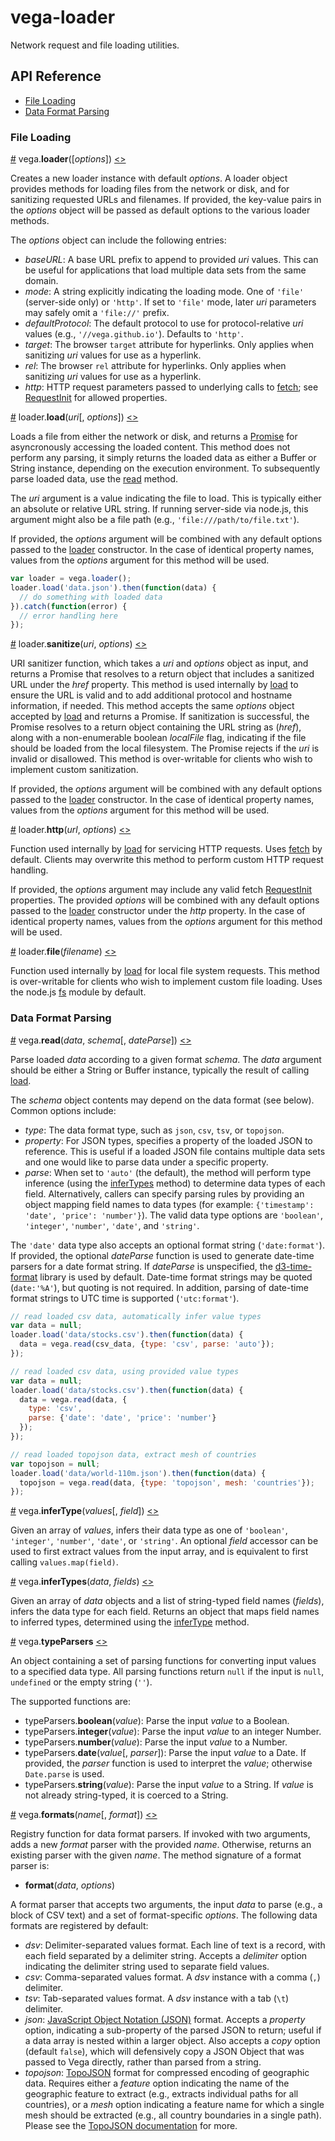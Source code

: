 # vega-loader

Network request and file loading utilities.

## API Reference

* [File Loading](#file-loading)
* [Data Format Parsing](#data-format-parsing)

### File Loading

<a name="loader" href="#loader">#</a>
vega.<b>loader</b>([<i>options</i>])
[<>](https://github.com/vega/vega/blob/master/packages/vega-loader/src/loader.js "Source")

Creates a new loader instance with default *options*. A loader object provides methods for loading files from the network or disk, and for sanitizing requested URLs and filenames. If provided, the key-value pairs in the *options* object will be passed as default options to the various loader methods.

The *options* object can include the following entries:

- *baseURL*: A base URL prefix to append to provided *uri* values. This can
be useful for applications that load multiple data sets from the same domain.
- *mode*: A string explicitly indicating the loading mode. One of `'file'` (server-side only) or `'http'`. If set to `'file'` mode, later *uri* parameters may safely omit a `'file://'` prefix.
- *defaultProtocol*: The default protocol to use for protocol-relative *uri* values (e.g., `'//vega.github.io'`). Defaults to `'http'`.
- *target*: The browser `target` attribute for hyperlinks. Only applies when sanitizing *uri* values for use as a hyperlink.
- *rel*: The browser `rel` attribute for hyperlinks. Only applies when sanitizing *uri* values for use as a hyperlink.
- *http*: HTTP request parameters passed to underlying calls to [fetch](https://developer.mozilla.org/en-US/docs/Web/API/Fetch_API); see [RequestInit](https://fetch.spec.whatwg.org/#requestinit) for allowed properties.

<a name="load" href="#load">#</a>
loader.<b>load</b>(<i>uri</i>[, <i>options</i>])
[<>](https://github.com/vega/vega/blob/master/packages/vega-loader/src/loader.js "Source")

Loads a file from either the network or disk, and returns a [Promise](https://developer.mozilla.org/en-US/docs/Web/JavaScript/Reference/Global_Objects/Promise) for asyncronously accessing the loaded content. This method does not perform any parsing, it simply returns the loaded data as either a Buffer or String instance, depending on the execution environment. To subsequently parse loaded data, use the [read](#read) method.

The *uri* argument is a value indicating the file to load. This is typically either an absolute or relative URL string. If running server-side via node.js, this argument might also be a file path (e.g., `'file:///path/to/file.txt'`).

If provided, the *options* argument will be combined with any default options passed to the [loader](#loader) constructor. In the case of identical property names, values from the *options* argument for this method will be used.

```js
var loader = vega.loader();
loader.load('data.json').then(function(data) {
  // do something with loaded data
}).catch(function(error) {
  // error handling here
});
```

<a name="load_sanitize" href="load_sanitize">#</a>
loader.<b>sanitize</b>(<i>uri</i>, <i>options</i>)
[<>](https://github.com/vega/vega/blob/master/packages/vega-loader/src/loader.js "Source")

URI sanitizer function, which takes a *uri* and *options* object as input, and returns a Promise that resolves to a return object that includes a sanitized URL under the *href* property. This method is used internally by [load](#load) to ensure the URL is valid and to add additional protocol and hostname information, if needed. This method accepts the same *options* object accepted by [load](#load) and returns a Promise. If sanitization is successful, the Promise resolves to a return object containing the URL string as (_href_), along with a non-enumerable boolean _localFile_ flag, indicating if the file should be loaded from the local filesystem. The Promise rejects if the *uri* is invalid or disallowed. This method is over-writable for clients who wish to implement custom sanitization.

If provided, the *options* argument will be combined with any default options passed to the [loader](#loader) constructor. In the case of identical property names, values from the *options* argument for this method will be used.

<a name="load_http" href="load_http">#</a>
loader.<b>http</b>(<i>url</i>, <i>options</i>)
[<>](https://github.com/vega/vega/blob/master/packages/vega-loader/src/loader.js "Source")

Function used internally by [load](#load) for servicing HTTP requests. Uses [fetch](https://developer.mozilla.org/en-US/docs/Web/API/Fetch_API) by default. Clients may overwrite this method to perform custom HTTP request handling.

If provided, the *options* argument may include any valid fetch [RequestInit](https://fetch.spec.whatwg.org/#requestinit) properties. The provided *options* will be combined with any default options passed to the [loader](#loader) constructor under the *http* property. In the case of identical property names, values from the *options* argument for this method will be used.

<a name="load_file" href="load_file">#</a>
loader.<b>file</b>(<i>filename</i>)
[<>](https://github.com/vega/vega/blob/master/packages/vega-loader/src/loader.js "Source")

Function used internally by [load](#load) for local file system requests. This method is over-writable for clients who wish to implement custom file loading. Uses the node.js [fs](https://nodejs.org/api/fs.html) module by default.

### Data Format Parsing

<a name="read" href="#read">#</a>
vega.<b>read</b>(<i>data</i>, <i>schema</i>[, <i>dateParse</i>])
[<>](https://github.com/vega/vega/blob/master/packages/vega-loader/src/read.js "Source")

Parse loaded *data* according to a given format *schema*. The *data* argument should be either a String or Buffer instance, typically the result of calling [load](#load).

The *schema* object contents may depend on the data format (see below). Common options include:

- *type*: The data format type, such as `json`, `csv`, `tsv`, or `topojson`.
- *property*: For JSON types, specifies a property of the loaded JSON to reference. This is useful if a loaded JSON file contains multiple data sets and one would like to parse data under a specific property.
- *parse*: When set to `'auto'` (the default), the method will perform type inference (using the [inferTypes](#inferTypes) method) to determine data types of each field. Alternatively, callers can specify parsing rules by providing an object mapping field names to data types (for example: `{'timestamp': 'date', 'price': 'number'}`). The valid data type options are `'boolean'`, `'integer'`, `'number'`, `'date'`, and `'string'`.

The `'date'` data type also accepts an optional format string (`'date:format'`). If provided, the optional *dateParse* function is used to generate date-time parsers for a date format string. If *dateParse* is unspecified, the [d3-time-format](https://github.com/d3/d3-time-format) library is used by default. Date-time format strings may be quoted (`date:'%A'`), but quoting is not required. In addition, parsing of date-time format strings to UTC time is supported (`'utc:format'`).

```js
// read loaded csv data, automatically infer value types
var data = null;
loader.load('data/stocks.csv').then(function(data) {
  data = vega.read(csv_data, {type: 'csv', parse: 'auto'});
});
```

```js
// read loaded csv data, using provided value types
var data = null;
loader.load('data/stocks.csv').then(function(data) {
  data = vega.read(data, {
    type: 'csv',
    parse: {'date': 'date', 'price': 'number'}
  });
});
```

```js
// read loaded topojson data, extract mesh of countries
var topojson = null;
loader.load('data/world-110m.json').then(function(data) {
  topojson = vega.read(data, {type: 'topojson', mesh: 'countries'});
});
```

<a name="inferType" href="#inferType">#</a>
vega.<b>inferType</b>(<i>values</i>[, <i>field</i>])
[<>](https://github.com/vega/vega/blob/master/packages/vega-loader/src/type.js "Source")

Given an array of *values*, infers their data type as one of `'boolean'`, `'integer'`, `'number'`, `'date'`, or `'string'`. An optional *field* accessor can be used to first extract values from the input array, and is equivalent to first calling `values.map(field)`.

<a name="inferTypes" href="#inferTypes">#</a>
vega.<b>inferTypes</b>(<i>data</i>, <i>fields</i>)
[<>](https://github.com/vega/vega/blob/master/packages/vega-loader/src/type.js "Source")

Given an array of *data* objects and a list of string-typed field names (*fields*), infers the data type for each field. Returns an object that maps field names to inferred types, determined using the [inferType](#inferType) method.

<a name="typeParsers" href="#typeParsers">#</a>
vega.<b>typeParsers</b>
[<>](https://github.com/vega/vega/blob/master/packages/vega-loader/src/type.js "Source")

An object containing a set of parsing functions for converting input values to a specified data type. All parsing functions return `null` if the input is `null`, `undefined` or the empty string (`''`).

The supported functions are:

- typeParsers.<b>boolean</b>(<i>value</i>): Parse the input *value* to a Boolean.
- typeParsers.<b>integer</b>(<i>value</i>): Parse the input *value* to an integer Number.
- typeParsers.<b>number</b>(<i>value</i>): Parse the input *value* to a Number.
- typeParsers.<b>date</b>(<i>value</i>[, <i>parser</i>]): Parse the input *value* to a Date. If provided, the *parser* function is used to interpret the *value*; otherwise `Date.parse` is used.
- typeParsers.<b>string</b>(<i>value</i>): Parse the input *value* to a String. If *value* is not already string-typed, it is coerced to a String.

<a name="formats" href="#formats">#</a>
vega.<b>formats</b>(<i>name</i>[, <i>format</i>])
[<>](https://github.com/vega/vega/blob/master/packages/vega-loader/src/formats/index.js "Source")

Registry function for data format parsers. If invoked with two arguments, adds a new *format* parser with the provided *name*. Otherwise, returns an existing parser with the given *name*. The method signature of a format parser is:

- <b>format</b>(<i>data</i>, <i>options</i>)

A format parser that accepts two arguments, the input *data* to parse (e.g., a block of CSV text) and a set of format-specific *options*. The following data formats are registered by default:

- *dsv*: Delimiter-separated values format. Each line of text is a record, with each field separated by a delimiter string. Accepts a *delimiter* option indicating the delimiter string used to separate field values.
- *csv*: Comma-separated values format. A *dsv* instance with a comma (`,`) delimiter.
- *tsv*: Tab-separated values format. A *dsv* instance with a tab (`\t`) delimiter.
- *json*: [JavaScript Object Notation (JSON)](https://en.wikipedia.org/wiki/JSON) format. Accepts a *property* option, indicating a sub-property of the parsed JSON to return; useful if a data array is nested within a larger object. Also accepts a *copy* option (default `false`), which will defensively copy a JSON Object that was passed to Vega directly, rather than parsed from a string.
- *topojson*: [TopoJSON](https://github.com/mbostock/topojson/wiki) format for compressed encoding of geographic data. Requires either a *feature* option indicating the name of the geographic feature to extract (e.g., extracts individual paths for all countries), or a *mesh* option indicating a feature name for which a single mesh should be extracted (e.g., all country boundaries in a single path). Please see the [TopoJSON documentation](https://github.com/mbostock/topojson/wiki) for more.
